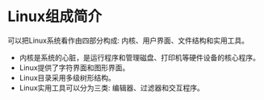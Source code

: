 # Linux组成简介
可以把Linux系统看作由四部分构成: 内核、用户界面、文件结构和实用工具。
+ 内核是系统的心脏，是运行程序和管理磁盘、打印机等硬件设备的核心程序。
+ Linux提供了字符界面和图形界面。
+ Linux目录采用多级树形结构。
+ Linux实用工具可以分为三类: 编辑器、过滤器和交互程序。